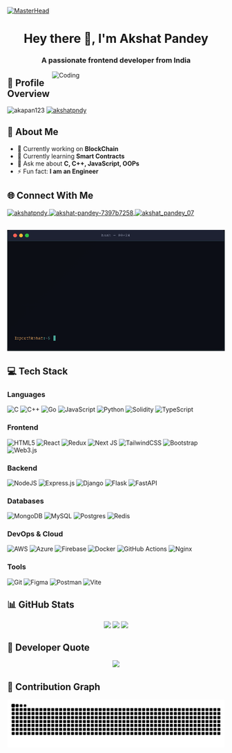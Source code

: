 [![MasterHead](https://1.bp.blogspot.com/-7A4WynwLsMw/XbBpCXG8fHI/AAAAAAAAMt4/uOa1bpLskYgrwGbllhSu2SDj_Mig8SXJQCLcBGAsYHQ/s1600/2000_600px.gif)](https://rishavchanda.io)

<h1 align="center">Hey there 👋, I'm Akshat Pandey</h1>
<h3 align="center">A passionate frontend developer from India</h3>

<img align="right" alt="Coding" width="400" src="https://cdn.dribbble.com/users/1162077/screenshots/3848914/programmer.gif">

## 👤 Profile Overview
<p align="left">
  <img src="https://komarev.com/ghpvc/?username=akapan123&label=Profile%20views&color=0e75b6&style=flat" alt="akapan123" />
  <a href="https://twitter.com/akshatpndy" target="blank">
    <img src="https://img.shields.io/twitter/follow/akshatpndy?logo=twitter&style=for-the-badge" alt="akshatpndy" />
  </a>
</p>

## 🚀 About Me
- 🔭 Currently working on **BlockChain**
- 🌱 Currently learning **Smart Contracts**
- 💬 Ask me about **C, C++, JavaScript, OOPs**
- ⚡ Fun fact: **I am an Engineer**

## 🌐 Connect With Me
<p align="left">
  <a href="https://twitter.com/akshatpndy" target="blank">
    <img align="center" src="https://raw.githubusercontent.com/rahuldkjain/github-profile-readme-generator/master/src/images/icons/Social/twitter.svg" alt="akshatpndy" height="30" width="40" />
  </a>
  <a href="https://linkedin.com/in/akshat-pandey-7397b7258" target="blank">
    <img align="center" src="https://raw.githubusercontent.com/rahuldkjain/github-profile-readme-generator/master/src/images/icons/Social/linked-in-alt.svg" alt="akshat-pandey-7397b7258" height="30" width="40" />
  </a>
  <a href="https://instagram.com/akshat_pandey_07" target="blank">
    <img align="center" src="https://raw.githubusercontent.com/rahuldkjain/github-profile-readme-generator/master/src/images/icons/Social/instagram.svg" alt="akshat_pandey_07" height="30" width="40" />
  </a>
</p>

<br>
<div align="center">
  <img alt="Terminal Demo" src="https://raw.githubusercontent.com/Akpan123/Akpan123/refs/heads/main/.github/workflows/Animation3.gif">
</div>

## 💻 Tech Stack
### Languages
![C](https://img.shields.io/badge/c-%2300599C.svg?style=for-the-badge&logo=c&logoColor=white)
![C++](https://img.shields.io/badge/c++-%2300599C.svg?style=for-the-badge&logo=c%2B%2B&logoColor=white)
![Go](https://img.shields.io/badge/go-%2300ADD8.svg?style=for-the-badge&logo=go&logoColor=white)
![JavaScript](https://img.shields.io/badge/javascript-%23323330.svg?style=for-the-badge&logo=javascript&logoColor=%23F7DF1E)
![Python](https://img.shields.io/badge/python-3670A0?style=for-the-badge&logo=python&logoColor=ffdd54)
![Solidity](https://img.shields.io/badge/Solidity-%23363636.svg?style=for-the-badge&logo=solidity&logoColor=white)
![TypeScript](https://img.shields.io/badge/typescript-%23007ACC.svg?style=for-the-badge&logo=typescript&logoColor=white)

### Frontend
![HTML5](https://img.shields.io/badge/html5-%23E34F26.svg?style=for-the-badge&logo=html5&logoColor=white)
![React](https://img.shields.io/badge/react-%2320232a.svg?style=for-the-badge&logo=react&logoColor=%2361DAFB)
![Redux](https://img.shields.io/badge/redux-%23593d88.svg?style=for-the-badge&logo=redux&logoColor=white)
![Next JS](https://img.shields.io/badge/Next-black?style=for-the-badge&logo=next.js&logoColor=white)
![TailwindCSS](https://img.shields.io/badge/tailwindcss-%2338B2AC.svg?style=for-the-badge&logo=tailwind-css&logoColor=white)
![Bootstrap](https://img.shields.io/badge/bootstrap-%238511FA.svg?style=for-the-badge&logo=bootstrap&logoColor=white)
![Web3.js](https://img.shields.io/badge/web3.js-F16822?style=for-the-badge&logo=web3.js&logoColor=white)

### Backend
![NodeJS](https://img.shields.io/badge/node.js-6DA55F?style=for-the-badge&logo=node.js&logoColor=white)
![Express.js](https://img.shields.io/badge/express.js-%23404d59.svg?style=for-the-badge&logo=express&logoColor=%2361DAFB)
![Django](https://img.shields.io/badge/django-%23092E20.svg?style=for-the-badge&logo=django&logoColor=white)
![Flask](https://img.shields.io/badge/flask-%23000.svg?style=for-the-badge&logo=flask&logoColor=white)
![FastAPI](https://img.shields.io/badge/FastAPI-005571?style=for-the-badge&logo=fastapi)

### Databases
![MongoDB](https://img.shields.io/badge/MongoDB-%234ea94b.svg?style=for-the-badge&logo=mongodb&logoColor=white)
![MySQL](https://img.shields.io/badge/mysql-4479A1.svg?style=for-the-badge&logo=mysql&logoColor=white)
![Postgres](https://img.shields.io/badge/postgres-%23316192.svg?style=for-the-badge&logo=postgresql&logoColor=white)
![Redis](https://img.shields.io/badge/redis-%23DD0031.svg?style=for-the-badge&logo=redis&logoColor=white)

### DevOps & Cloud
![AWS](https://img.shields.io/badge/AWS-%23FF9900.svg?style=for-the-badge&logo=amazon-aws&logoColor=white)
![Azure](https://img.shields.io/badge/azure-%230072C6.svg?style=for-the-badge&logo=microsoftazure&logoColor=white)
![Firebase](https://img.shields.io/badge/firebase-%23039BE5.svg?style=for-the-badge&logo=firebase)
![Docker](https://img.shields.io/badge/docker-%230db7ed.svg?style=for-the-badge&logo=docker&logoColor=white)
![GitHub Actions](https://img.shields.io/badge/github%20actions-%232671E5.svg?style=for-the-badge&logo=githubactions&logoColor=white)
![Nginx](https://img.shields.io/badge/nginx-%23009639.svg?style=for-the-badge&logo=nginx&logoColor=white)

### Tools
![Git](https://img.shields.io/badge/git-%23F05033.svg?style=for-the-badge&logo=git&logoColor=white)
![Figma](https://img.shields.io/badge/figma-%23F24E1E.svg?style=for-the-badge&logo=figma&logoColor=white)
![Postman](https://img.shields.io/badge/Postman-FF6C37?style=for-the-badge&logo=postman&logoColor=white)
![Vite](https://img.shields.io/badge/vite-%23646CFF.svg?style=for-the-badge&logo=vite&logoColor=white)

## 📊 GitHub Stats
<div align="center">
  <img src="https://github-readme-stats.vercel.app/api?username=Akpan123&theme=dark&hide_border=false&include_all_commits=false&count_private=true">
  <img src="https://github-readme-streak-stats.herokuapp.com/?user=Akpan123&theme=dark&hide_border=false">
  <img src="https://github-readme-stats.vercel.app/api/top-langs/?username=Akpan123&theme=dark&hide_border=false&include_all_commits=false&count_private=true&layout=compact">
</div>

## 💬 Developer Quote
<div align="center">
  <img src="https://quotes-github-readme.vercel.app/api?type=horizontal&theme=tokyonight">
</div>

## 🐍 Contribution Graph
<picture>
  <source media="(prefers-color-scheme: dark)" srcset="https://raw.githubusercontent.com/Akpan123/Akpan123/output/github-snake-dark.svg">
  <source media="(prefers-color-scheme: light)" srcset="https://raw.githubusercontent.com/Akpan123/Akpan123/output/github-snake.svg">
  <img alt="github-snake" src="https://raw.githubusercontent.com/Akpan123/Akpan123/output/github-snake.svg">
</picture>
